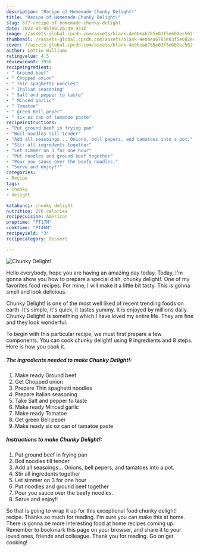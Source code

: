 ```yaml
---
description: "Recipe of Homemade Chunky Delight!"
title: "Recipe of Homemade Chunky Delight!"
slug: 677-recipe-of-homemade-chunky-delight
date: 2022-05-05T00:26:39.931Z
image: //assets-global.cpcdn.com/assets/blank-4e0bea6785e03f5e602ec562f230caae08da540cada707380b4fe1bbebba43da.png
thumbnail: //assets-global.cpcdn.com/assets/blank-4e0bea6785e03f5e602ec562f230caae08da540cada707380b4fe1bbebba43da.png
cover: //assets-global.cpcdn.com/assets/blank-4e0bea6785e03f5e602ec562f230caae08da540cada707380b4fe1bbebba43da.png
author: Lottie Williams
ratingvalue: 4.5
reviewcount: 3958
recipeingredient:
- " Ground beef"
- " Chopped onion"
- " Thin spaghetti noodles"
- " Italian seasoning"
- " Salt and pepper to taste"
- " Minced garlic"
- " Tomatoe"
- " green Bell peper"
- " six oz can of tamatoe paste"
recipeinstructions:
- "Put ground beef in frying pan"
- "Boil noodles till tender"
- "Add all seasoings... Onions, bell pepers, and tamatoes into a pot."
- "Stir all ingredents together"
- "Let simmer on 3 for one hour"
- "Put noodles and ground beef together"
- "Pour you sauce over the beefy noodles."
- "Serve and enjoy!!"
categories:
- Recipe
tags:
- chunky
- delight

katakunci: chunky delight 
nutrition: 276 calories
recipecuisine: American
preptime: "PT17M"
cooktime: "PT46M"
recipeyield: "3"
recipecategory: Dessert

---
```



![Chunky Delight!](//assets-global.cpcdn.com/assets/blank-4e0bea6785e03f5e602ec562f230caae08da540cada707380b4fe1bbebba43da.png)

Hello everybody, hope you are having an amazing day today. Today, I'm gonna show you how to prepare a special dish, chunky delight!. One of my favorites food recipes. For mine, I will make it a little bit tasty. This is gonna smell and look delicious.



Chunky Delight! is one of the most well liked of recent trending foods on earth. It's simple, it's quick, it tastes yummy. It is enjoyed by millions daily. Chunky Delight! is something which I have loved my entire life. They are fine and they look wonderful.


To begin with this particular recipe, we must first prepare a few components. You can cook chunky delight! using 9 ingredients and 8 steps. Here is how you cook it.

<!--inarticleads1-->

##### The ingredients needed to make Chunky Delight!:

1. Make ready  Ground beef
1. Get  Chopped onion
1. Prepare  Thin spaghetti noodles
1. Prepare  Italian seasoning
1. Take  Salt and pepper to taste
1. Make ready  Minced garlic
1. Make ready  Tomatoe
1. Get  green Bell peper
1. Make ready  six oz can of tamatoe paste




<!--inarticleads2-->

##### Instructions to make Chunky Delight!:

1. Put ground beef in frying pan
1. Boil noodles till tender
1. Add all seasoings... Onions, bell pepers, and tamatoes into a pot.
1. Stir all ingredents together
1. Let simmer on 3 for one hour
1. Put noodles and ground beef together
1. Pour you sauce over the beefy noodles.
1. Serve and enjoy!!




So that is going to wrap it up for this exceptional food chunky delight! recipe. Thanks so much for reading. I'm sure you can make this at home. There is gonna be more interesting food at home recipes coming up. Remember to bookmark this page on your browser, and share it to your loved ones, friends and colleague. Thank you for reading. Go on get cooking!
